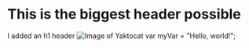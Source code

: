 # This is the biggest header possible
I added an h1 header
![Image of Yaktocat](https://octodex.github.com/images/yaktocat.png)
var myVar = "Hello, world!";
